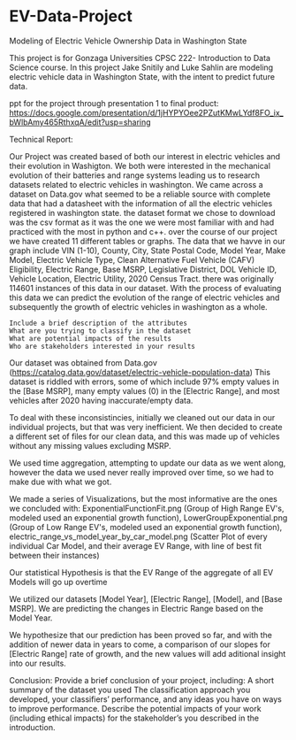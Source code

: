 # EV-Data-Project
Modeling of Electric Vehicle Ownership Data in Washington State

This project is for Gonzaga Universities CPSC 222- Introduction to Data Science course. In this project Jake Snitily and Luke Sahlin are modeling electric vehicle data in Washington State, with the intent to predict future data.

ppt for the project through presentation 1 to final product:
  https://docs.google.com/presentation/d/1jHYPYOee2PZutKMwLYdf8FO_ix_bWlbAmy465RthxqA/edit?usp=sharing

Technical Report:
  
  Our Project was created based of both our interest in electric vehicles and their evolution in Washigton. We both were interested in the mechanical evolution of their batteries and range systems leading us to research datasets related to electric vehicles in washington. We came across a dataset on Data.gov what seemed to be a reliable source with complete data that had a datasheet with the information of all the electric vehicles registered in washington state. the dataset format we chose to download was the csv format as it was the one we were most familiar with and had practiced with the most in python and c++. over the course of our project we have created 11 different tables or graphs. The data that we havve in our graph include VIN (1-10), County, City, State	Postal Code, Model Year, Make Model, Electric Vehicle Type,	Clean Alternative Fuel Vehicle (CAFV) Eligibility,	Electric Range,	Base MSRP,	Legislative District,	DOL Vehicle ID, Vehicle Location, Electric Utility, 2020 Census Tract. there was originally 114601 instances of this data in our dataset. With the process of evaluating this data we can predict the evolution of the range of electric vehicles and subsequently the growth of electric vehicles in washington as a whole.
 
 
    Include a brief description of the attributes
    What are you trying to classify in the dataset
    What are potential impacts of the results
    Who are stakeholders interested in your results

Our dataset was obtained from Data.gov (https://catalog.data.gov/dataset/electric-vehicle-population-data)
This dataset is riddled with errors, some of which include 97% empty values in the [Base MSRP], many empty values (0) in the [Electric Range], and most vehicles after 2020 having inaccurate/empty data.

To deal with these inconsistincies, initially we cleaned out our data in our individual projects, but that was very inefficient. We then decided to create a different set of files for our clean data, and this was made up of vehicles without any missing values excluding MSRP. 

We used time aggregation, attempting to update our data as we went along, however the data we used never really improved over time, so we had to make due with what we got.

We made a series of Visualizations, but the most informative are the ones we concluded with: ExponentialFunctionFit.png (Group of High Range EV's, modeled used an exponential growth function), LowerGroupExponential.png (Group of Low Range EV's, modeled used an exponential growth function), electric_range_vs_model_year_by_car_model.png (Scatter Plot of every individual Car Model, and their average EV Range, with line of best fit between their instances)

Our statistical Hypothesis is that the EV Range of the aggregate of all EV Models will go up overtime

We utilized our datasets [Model Year], [Electric Range], [Model], and [Base MSRP]. We are predicting the changes in Electric Range based on the Model Year.

We hypothesize that our prediction has been proved so far, and with the addition of newer data in years to come, a comparison of our slopes for [Electric Range] rate of growth, and the new values will add aditional insight into our results.


Conclusion: Provide a brief conclusion of your project, including:
A short summary of the dataset you used
The classification approach you developed, your classifiers’ performance, and any ideas you have on ways to improve performance. 
Describe the potential impacts of your work (including ethical impacts) for the stakeholder’s you described in the introduction.
